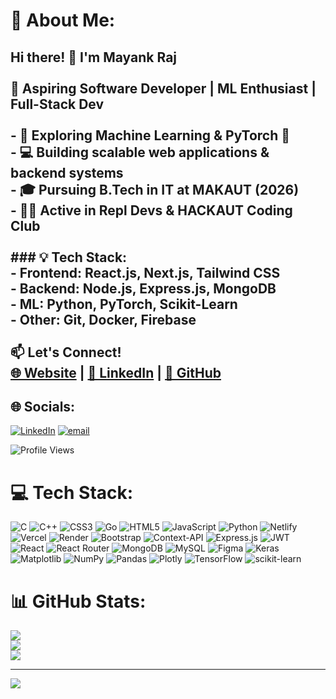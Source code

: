 # 💫 About Me:
## Hi there! 👋 I'm Mayank Raj  <br><br>🚀 **Aspiring Software Developer | ML Enthusiast | Full-Stack Dev**  <br>   <br>- 🌱 Exploring **Machine Learning & PyTorch** 🤖  <br>- 💻 Building **scalable web applications & backend systems**  <br>- 🎓 Pursuing **B.Tech in IT** at **MAKAUT (2026)**  <br>- 👨‍💻 Active in **Repl Devs & HACKAUT Coding Club**  <br><br>### 💡 Tech Stack:  <br>- **Frontend:** React.js, Next.js, Tailwind CSS  <br>- **Backend:** Node.js, Express.js, MongoDB  <br>- **ML:** Python, PyTorch, Scikit-Learn  <br>- **Other:** Git, Docker, Firebase  <br><br>📫 **Let's Connect!**  <br>[🌐 Website](https://mayankraj12.netlify.app/) | [💼 LinkedIn](https://www.linkedin.com/in/mayank-raj-1a4964217/) | [🐙 GitHub](https://github.com/Raj-Mayank2)  <br>


## 🌐 Socials:
[![LinkedIn](https://img.shields.io/badge/LinkedIn-%230077B5.svg?logo=linkedin&logoColor=white)](https://linkedin.com/in/https://www.linkedin.com/in/mayank-raj-1a4964217/) [![email](https://img.shields.io/badge/Email-D14836?logo=gmail&logoColor=white)](mailto:vmayank0123@gmail.com) 

![Profile Views](https://komarev.com/ghpvc/?username=Raj-Mayank2&color=blue)

# 💻 Tech Stack:
![C](https://img.shields.io/badge/c-%2300599C.svg?style=for-the-badge&logo=c&logoColor=white) ![C++](https://img.shields.io/badge/c++-%2300599C.svg?style=for-the-badge&logo=c%2B%2B&logoColor=white) ![CSS3](https://img.shields.io/badge/css3-%231572B6.svg?style=for-the-badge&logo=css3&logoColor=white) ![Go](https://img.shields.io/badge/go-%2300ADD8.svg?style=for-the-badge&logo=go&logoColor=white) ![HTML5](https://img.shields.io/badge/html5-%23E34F26.svg?style=for-the-badge&logo=html5&logoColor=white) ![JavaScript](https://img.shields.io/badge/javascript-%23323330.svg?style=for-the-badge&logo=javascript&logoColor=%23F7DF1E) ![Python](https://img.shields.io/badge/python-3670A0?style=for-the-badge&logo=python&logoColor=ffdd54) ![Netlify](https://img.shields.io/badge/netlify-%23000000.svg?style=for-the-badge&logo=netlify&logoColor=#00C7B7) ![Vercel](https://img.shields.io/badge/vercel-%23000000.svg?style=for-the-badge&logo=vercel&logoColor=white) ![Render](https://img.shields.io/badge/Render-%46E3B7.svg?style=for-the-badge&logo=render&logoColor=white) ![Bootstrap](https://img.shields.io/badge/bootstrap-%238511FA.svg?style=for-the-badge&logo=bootstrap&logoColor=white) ![Context-API](https://img.shields.io/badge/Context--Api-000000?style=for-the-badge&logo=react) ![Express.js](https://img.shields.io/badge/express.js-%23404d59.svg?style=for-the-badge&logo=express&logoColor=%2361DAFB) ![JWT](https://img.shields.io/badge/JWT-black?style=for-the-badge&logo=JSON%20web%20tokens) ![React](https://img.shields.io/badge/react-%2320232a.svg?style=for-the-badge&logo=react&logoColor=%2361DAFB) ![React Router](https://img.shields.io/badge/React_Router-CA4245?style=for-the-badge&logo=react-router&logoColor=white) ![MongoDB](https://img.shields.io/badge/MongoDB-%234ea94b.svg?style=for-the-badge&logo=mongodb&logoColor=white) ![MySQL](https://img.shields.io/badge/mysql-4479A1.svg?style=for-the-badge&logo=mysql&logoColor=white) ![Figma](https://img.shields.io/badge/figma-%23F24E1E.svg?style=for-the-badge&logo=figma&logoColor=white) ![Keras](https://img.shields.io/badge/Keras-%23D00000.svg?style=for-the-badge&logo=Keras&logoColor=white) ![Matplotlib](https://img.shields.io/badge/Matplotlib-%23ffffff.svg?style=for-the-badge&logo=Matplotlib&logoColor=black) ![NumPy](https://img.shields.io/badge/numpy-%23013243.svg?style=for-the-badge&logo=numpy&logoColor=white) ![Pandas](https://img.shields.io/badge/pandas-%23150458.svg?style=for-the-badge&logo=pandas&logoColor=white) ![Plotly](https://img.shields.io/badge/Plotly-%233F4F75.svg?style=for-the-badge&logo=plotly&logoColor=white) ![TensorFlow](https://img.shields.io/badge/TensorFlow-%23FF6F00.svg?style=for-the-badge&logo=TensorFlow&logoColor=white) ![scikit-learn](https://img.shields.io/badge/scikit--learn-%23F7931E.svg?style=for-the-badge&logo=scikit-learn&logoColor=white)
# 📊 GitHub Stats:
![](https://github-readme-stats.vercel.app/api?username=Raj-Mayank2&theme=transparent&hide_border=true&include_all_commits=true&count_private=false)<br/>
![](https://nirzak-streak-stats.vercel.app/?user=Raj-Mayank2&theme=transparent&hide_border=true)<br/>
![](https://github-readme-stats.vercel.app/api/top-langs/?username=Raj-Mayank2&theme=transparent&hide_border=true&include_all_commits=true&count_private=false&layout=compact)

---
[![](https://visitcount.itsvg.in/api?id=Raj-Mayank2&icon=3&color=1)](https://visitcount.itsvg.in)

<!-- Proudly created with GPRM ( https://gprm.itsvg.in ) -->
